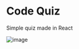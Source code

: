 # Code Quiz

Simple quiz made in React

![image](https://github.com/user-attachments/assets/a052a532-cec2-4967-a635-86d3bf6b38dd)
